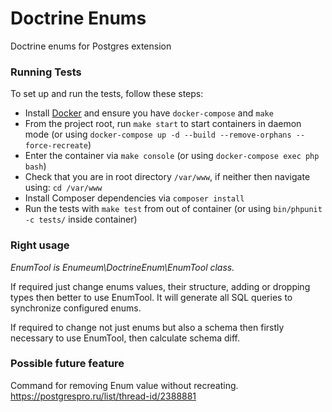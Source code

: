 # Doctrine Enums
Doctrine enums for Postgres extension

### Running Tests

To set up and run the tests, follow these steps:

- Install [Docker](https://www.docker.com/) and ensure you have `docker-compose` and `make`
- From the project root, run `make start` to start containers in daemon mode (or using `docker-compose up -d --build --remove-orphans --force-recreate`)
- Enter the container via `make console` (or using `docker-compose exec php bash`)
- Check that you are in root directory `/var/www`, if neither then navigate using: `cd /var/www`
- Install Composer dependencies via `composer install`
- Run the tests with `make test` from out of container (or using `bin/phpunit -c tests/` inside container)

### Right usage

_EnumTool is Enumeum\DoctrineEnum\EnumTool class._

If required just change enums values, their structure, adding or dropping types then better to use EnumTool.
It will generate all SQL queries to synchronize configured enums. 

If required to change not just enums but also a schema then firstly necessary to use EnumTool, then calculate schema diff.

### Possible future feature
Command for removing Enum value without recreating.
https://postgrespro.ru/list/thread-id/2388881
